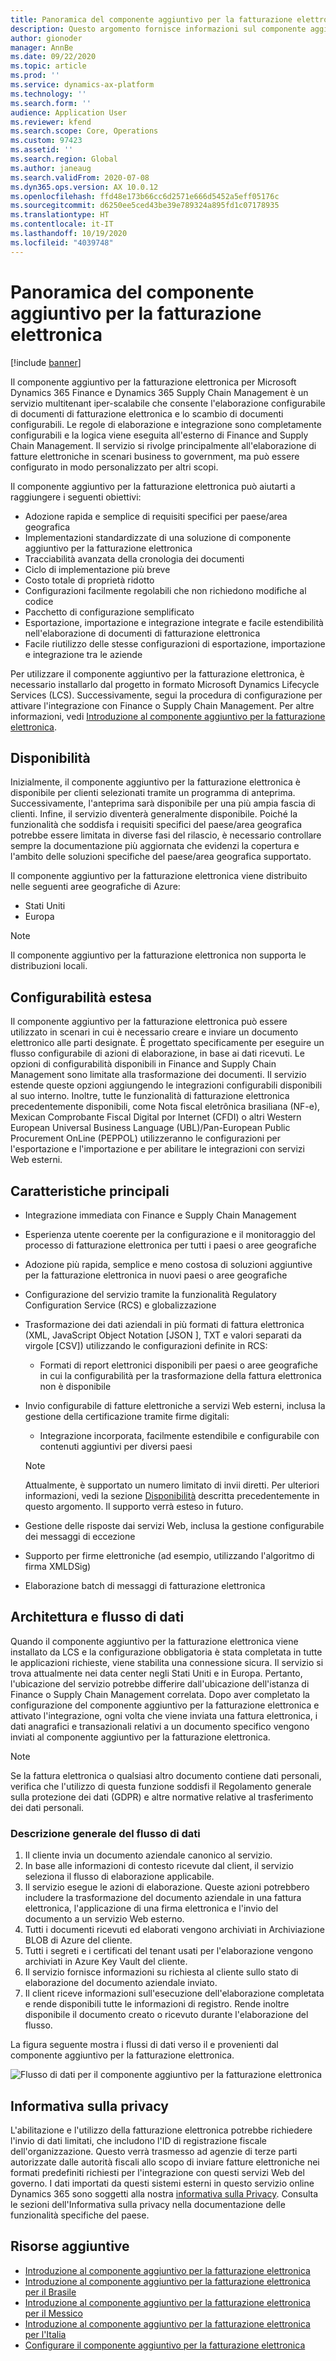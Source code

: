 ```yaml
---
title: Panoramica del componente aggiuntivo per la fatturazione elettronica
description: Questo argomento fornisce informazioni sul componente aggiuntivo per la fatturazione elettronica in Microsoft Dynamics 365 Finance e Dynamics 365 Supply Chain Management.
author: gionoder
manager: AnnBe
ms.date: 09/22/2020
ms.topic: article
ms.prod: ''
ms.service: dynamics-ax-platform
ms.technology: ''
ms.search.form: ''
audience: Application User
ms.reviewer: kfend
ms.search.scope: Core, Operations
ms.custom: 97423
ms.assetid: ''
ms.search.region: Global
ms.author: janeaug
ms.search.validFrom: 2020-07-08
ms.dyn365.ops.version: AX 10.0.12
ms.openlocfilehash: ffd48e173b66cc6d2571e666d5452a5eff05176c
ms.sourcegitcommit: d6250ee5ced43be39e789324a895fd1c07178935
ms.translationtype: HT
ms.contentlocale: it-IT
ms.lasthandoff: 10/19/2020
ms.locfileid: "4039748"
---
```

# <a name="electronic-invoicing-add-on-overview"></a>Panoramica del componente aggiuntivo per la fatturazione elettronica

[!include [banner](../includes/banner.md)]

Il componente aggiuntivo per la fatturazione elettronica per Microsoft Dynamics 365 Finance e Dynamics 365 Supply Chain Management è un servizio multitenant iper-scalabile che consente l'elaborazione configurabile di documenti di fatturazione elettronica e lo scambio di documenti configurabili. Le regole di elaborazione e integrazione sono completamente configurabili e la logica viene eseguita all'esterno di Finance and Supply Chain Management. Il servizio si rivolge principalmente all'elaborazione di fatture elettroniche in scenari business to government, ma può essere configurato in modo personalizzato per altri scopi.

Il componente aggiuntivo per la fatturazione elettronica può aiutarti a raggiungere i seguenti obiettivi:

- Adozione rapida e semplice di requisiti specifici per paese/area geografica
- Implementazioni standardizzate di una soluzione di componente aggiuntivo per la fatturazione elettronica
- Tracciabilità avanzata della cronologia dei documenti
- Ciclo di implementazione più breve
- Costo totale di proprietà ridotto
- Configurazioni facilmente regolabili che non richiedono modifiche al codice
- Pacchetto di configurazione semplificato
- Esportazione, importazione e integrazione integrate e facile estendibilità nell'elaborazione di documenti di fatturazione elettronica
- Facile riutilizzo delle stesse configurazioni di esportazione, importazione e integrazione tra le aziende

Per utilizzare il componente aggiuntivo per la fatturazione elettronica, è necessario installarlo dal progetto in formato Microsoft Dynamics Lifecycle Services (LCS). Successivamente, segui la procedura di configurazione per attivare l'integrazione con Finance o Supply Chain Management. Per altre informazioni, vedi [Introduzione al componente aggiuntivo per la fatturazione elettronica](e-invoicing-get-started.md).

## <a name="availability"></a>Disponibilità

Inizialmente, il componente aggiuntivo per la fatturazione elettronica è disponibile per clienti selezionati tramite un programma di anteprima. Successivamente, l'anteprima sarà disponibile per una più ampia fascia di clienti. Infine, il servizio diventerà generalmente disponibile. Poiché la funzionalità che soddisfa i requisiti specifici del paese/area geografica potrebbe essere limitata in diverse fasi del rilascio, è necessario controllare sempre la documentazione più aggiornata che evidenzi la copertura e l'ambito delle soluzioni specifiche del paese/area geografica supportato.

Il componente aggiuntivo per la fatturazione elettronica viene distribuito nelle seguenti aree geografiche di Azure:

- Stati Uniti
- Europa

> [!NOTE]
> Il componente aggiuntivo per la fatturazione elettronica non supporta le distribuzioni locali.

## <a name="extended-configurability"></a>Configurabilità estesa

Il componente aggiuntivo per la fatturazione elettronica può essere utilizzato in scenari in cui è necessario creare e inviare un documento elettronico alle parti designate. È progettato specificamente per eseguire un flusso configurabile di azioni di elaborazione, in base ai dati ricevuti. Le opzioni di configurabilità disponibili in Finance and Supply Chain Management sono limitate alla trasformazione dei documenti. Il servizio estende queste opzioni aggiungendo le integrazioni configurabili disponibili al suo interno. Inoltre, tutte le funzionalità di fatturazione elettronica precedentemente disponibili, come Nota fiscal eletrônica brasiliana (NF-e), Mexican Comprobante Fiscal Digital por Internet (CFDI) o altri Western European Universal Business Language (UBL)/Pan-European Public Procurement OnLine (PEPPOL) utilizzeranno le configurazioni per l'esportazione e l'importazione e per abilitare le integrazioni con servizi Web esterni.

## <a name="feature-highlights"></a>Caratteristiche principali

- Integrazione immediata con Finance e Supply Chain Management
- Esperienza utente coerente per la configurazione e il monitoraggio del processo di fatturazione elettronica per tutti i paesi o aree geografiche
- Adozione più rapida, semplice e meno costosa di soluzioni aggiuntive per la fatturazione elettronica in nuovi paesi o aree geografiche
- Configurazione del servizio tramite la funzionalità Regulatory Configuration Service (RCS) e globalizzazione
- Trasformazione dei dati aziendali in più formati di fattura elettronica (XML, JavaScript Object Notation \[JSON \], TXT e valori separati da virgole \[CSV\]) utilizzando le configurazioni definite in RCS:

    - Formati di report elettronici disponibili per paesi o aree geografiche in cui la configurabilità per la trasformazione della fattura elettronica non è disponibile

- Invio configurabile di fatture elettroniche a servizi Web esterni, inclusa la gestione della certificazione tramite firme digitali:

    - Integrazione incorporata, facilmente estendibile e configurabile con contenuti aggiuntivi per diversi paesi

    > [!NOTE]
    > Attualmente, è supportato un numero limitato di invii diretti. Per ulteriori informazioni, vedi la sezione [Disponibilità](#availability) descritta precedentemente in questo argomento. Il supporto verrà esteso in futuro.

- Gestione delle risposte dai servizi Web, inclusa la gestione configurabile dei messaggi di eccezione
- Supporto per firme elettroniche (ad esempio, utilizzando l'algoritmo di firma XMLDSig)
- Elaborazione batch di messaggi di fatturazione elettronica

## <a name="architecture-and-data-flow"></a>Architettura e flusso di dati

Quando il componente aggiuntivo per la fatturazione elettronica viene installato da LCS e la configurazione obbligatoria è stata completata in tutte le applicazioni richieste, viene stabilita una connessione sicura. Il servizio si trova attualmente nei data center negli Stati Uniti e in Europa. Pertanto, l'ubicazione del servizio potrebbe differire dall'ubicazione dell'istanza di Finance o Supply Chain Management correlata. Dopo aver completato la configurazione del componente aggiuntivo per la fatturazione elettronica e attivato l'integrazione, ogni volta che viene inviata una fattura elettronica, i dati anagrafici e transazionali relativi a un documento specifico vengono inviati al componente aggiuntivo per la fatturazione elettronica.

> [!NOTE]
> Se la fattura elettronica o qualsiasi altro documento contiene dati personali, verifica che l'utilizzo di questa funzione soddisfi il Regolamento generale sulla protezione dei dati (GDPR) e altre normative relative al trasferimento dei dati personali.

### <a name="high-level-description-of-the-data-flow"></a>Descrizione generale del flusso di dati

1. Il cliente invia un documento aziendale canonico al servizio.
2. In base alle informazioni di contesto ricevute dal client, il servizio seleziona il flusso di elaborazione applicabile.
3. Il servizio esegue le azioni di elaborazione. Queste azioni potrebbero includere la trasformazione del documento aziendale in una fattura elettronica, l'applicazione di una firma elettronica e l'invio del documento a un servizio Web esterno.
4. Tutti i documenti ricevuti ed elaborati vengono archiviati in Archiviazione BLOB di Azure del cliente.
5. Tutti i segreti e i certificati del tenant usati per l'elaborazione vengono archiviati in Azure Key Vault del cliente.
6. Il servizio fornisce informazioni su richiesta al cliente sullo stato di elaborazione del documento aziendale inviato.
7. Il client riceve informazioni sull'esecuzione dell'elaborazione completata e rende disponibili tutte le informazioni di registro. Rende inoltre disponibile il documento creato o ricevuto durante l'elaborazione del flusso.

La figura seguente mostra i flussi di dati verso il e provenienti dal componente aggiuntivo per la fatturazione elettronica.

![Flusso di dati per il componente aggiuntivo per la fatturazione elettronica](media/e-invoicing-service-data-flow-diagram-overview.png)

## <a name="privacy-notice"></a>Informativa sulla privacy
L'abilitazione e l'utilizzo della fatturazione elettronica potrebbe richiedere l'invio di dati limitati, che includono l'ID di registrazione fiscale dell'organizzazione. Questo verrà trasmesso ad agenzie di terze parti autorizzate dalle autorità fiscali allo scopo di inviare fatture elettroniche nei formati predefiniti richiesti per l'integrazione con questi servizi Web del governo. I dati importati da questi sistemi esterni in questo servizio online Dynamics 365 sono soggetti alla nostra [informativa sulla Privacy](https://go.microsoft.com/fwlink/?LinkId=512132). Consulta le sezioni dell'Informativa sulla privacy nella documentazione delle funzionalità specifiche del paese.

## <a name="additional-resources"></a>Risorse aggiuntive

- [Introduzione al componente aggiuntivo per la fatturazione elettronica](e-invoicing-get-started.md)
- [Introduzione al componente aggiuntivo per la fatturazione elettronica per il Brasile](e-invoicing-bra-get-started.md)
- [Introduzione al componente aggiuntivo per la fatturazione elettronica per il Messico](e-invoicing-mex-get-started.md)
- [Introduzione al componente aggiuntivo per la fatturazione elettronica per l'Italia](e-invoicing-ita-get-started.md)
- [Configurare il componente aggiuntivo per la fatturazione elettronica](e-invoicing-setup.md)
